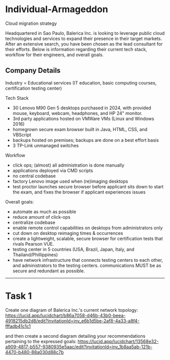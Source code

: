 # Individual-Armageddon

Cloud migration strategy

Headquartered in Sao Paulo, Balerica Inc. is looking to leverage public cloud technologies and services to expand their presence in their target markets. After an extensive search, you have been chosen as the lead consultant for their efforts. Below is information regarding their current tech stack, workflow for their engineers, and overall goals.

## Company Details

Industry = Educational services (IT education, basic computing courses, certification testing center)

Tech Stack
- 30 Lenovo M90 Gen 5 desktops purchased in 2024, with provided mouse, keyboard, webcam, headphones, and HP 24" monitor.
- 3rd party applications hosted on VMWare VMs (Linux and Windows 2016)
- homegrown secure exam browser built in Java, HTML, CSS, and VBScript
- backups hosted on premises; backups are done on a best effort basis
- 3 TP-Link unmanaged switches

Workflow
- click ops; (almost) all administration is done manually
- applications deployed via CMD scripts
- no central codebase
- factory Lenovo image used when (re)imaging desktops
- test proctor launches secure browser before applicant sits down to start the exam, and fixes the browser if applicant experiences issues


Overall goals:
- automate as much as possible
- reduce amount of click-ops
- centralize codebase
- enable remote control capabilities on desktops from administrators only
- cut down on desktop reimaging times & occurrences
- create a lightweight, scalable, secure browser for certification tests that rivals Pearson VUE. 
- testing center in 5 countries (USA, Brazil, Japan, Italy, and Thailand/Phillippines)
- have network infrastructure that connects testing centers to each other, and administrators to the testing centers. communications MUST be as secure and redundant as possible.

******************************************

# Task 1
Create one diagram of Balerica Inc.'s current network topology:
https://lucid.app/lucidchart/b86a7058-d46b-43b0-beea-4918215db2d8/edit?invitationId=inv_e6b1d5be-2af8-4a33-a8f4-fffadb41c1c1

and then create a second diagram detailing your recommendations pertaining to the expressed goals:
https://lucid.app/lucidchart/13568e32-a909-4817-b557-9380935e5aac/edit?invitationId=inv_1b8aa5ab-121b-4470-b480-88a030d88c7b
